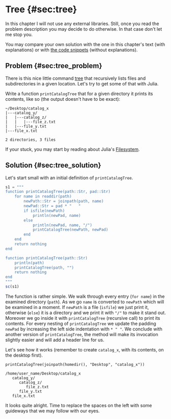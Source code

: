 # Tree {#sec:tree}

In this chapter I will not use any external libraries. Still, once you read the
problem description you may decide to do otherwise. In that case don't let me
stop you.

You may compare your own solution with the one in this chapter's text (with
explanations) or with [the code
snippets](https://github.com/b-lukaszuk/BS_wJ_eng/tree/main/code_snippets/tree)
(without explanations).

## Problem {#sec:tree_problem}

There is this nice little command
[tree](https://en.wikipedia.org/wiki/Tree_(command)) that recursively lists
files and subdirectories in a given location. Let's try to get some of that with
Julia.

Write a function `printCatalogTree` that for a given directory it prints its
contents, like so (the output doesn't have to be exact):

```
~/Desktop/catalog_x
|---catalog_y/
|   |---catalog_z/
|   |   |---file_z.txt
|   |---file_y.txt
|---file_x.txt

2 directories, 3 files
```

If your stuck, you may start by reading about Julia's
[Filesystem](https://docs.julialang.org/en/v1/base/file/).

## Solution {#sec:tree_solution}

Let's start small with an initial definition of `printCatalogTree`.

```jl
s1 = """
function printCatalogTree(path::Str, pad::Str)
    for name in readdir(path)
        newPath::Str = joinpath(path, name)
        newPad::Str = pad * "   "
        if isfile(newPath)
            println(newPad, name)
        else
            println(newPad, name, "/")
            printCatalogTree(newPath, newPad)
        end
    end
    return nothing
end

function printCatalogTree(path::Str)
    println(path)
    printCatalogTree(path, "")
    return nothing
end
"""
sc(s1)
```

The function is rather simple. We walk through every entry (`for name`) in the
examined directory (`path`). As we go `name` is converted to `newPath` which
will be examined in a moment. If `newPath` is a file (`isfile`) we just print
it, otherwise (`else`) it is a directory and we print it with `"/"` to
make it stand out. Moreover we go inside it with `printCatalogTree` (recursive
call) to print its contents. For every nesting of `printCatalogTree` we update
the padding `newPad` by increasing the left side indentation with `* " "`. We
conclude with another version of `printCatalogTree`, the method will make its
invocation slightly easier and will add a header line for us.

Let's see how it works (remember to create `catalog_x`, with its contents, on
the desktop first).

```
printCatalogTree(joinpath(homedir(), "Desktop", "catalog_x"))
```

```
/home/user_name/Desktop/catalog_x
   catalog_y/
      catalog_z/
         file_z.txt
      file_y.txt
   file_x.txt
```

It looks quite alright. Time to replace the spaces on the left with some
guideways that we may follow with our eyes.

